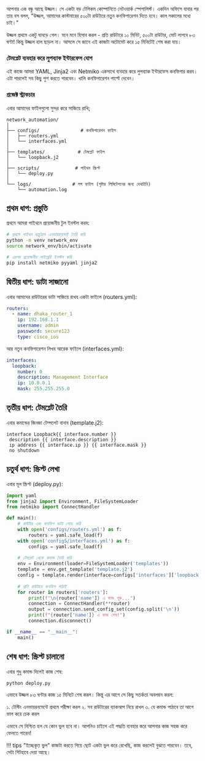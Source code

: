 আপনার এক বন্ধু আছে উজ্জল। সে একটা বড় টেলিকম কোম্পানিতে নেটওয়ার্ক স্পেশালিস্ট। একদিন অফিসে যাবার পর তার বস বলল, "উজ্জল, আমাদের কাস্টমারের ৫০০টা রাউটারে নতুন কনফিগারেশন দিতে হবে। কাল সকালের মধ্যে চাই।"

উজ্জল প্রথমে একটু ঘাবড়ে গেল। মনে মনে হিসাব করল - প্রতি রাউটারে ১০ মিনিট, ৫০০টা রাউটার, মোট লাগবে ৮৩ ঘণ্টা! কিন্তু উজ্জল হাল ছাড়ল না। আসলে সে জানে এই কাজটা অটোমেট করে ১৫ মিনিটেই শেষ করা যায়।

### টেমপ্লেট ব্যবহার করে লুপব্যাক ইন্টারফেস যোগ

এই কাজে আমরা YAML, Jinja2 এবং Netmiko একসাথে ব্যবহার করে লুপব্যাক ইন্টারফেস কনফিগার করব। এটা পারলেই সব কিছু পুশ করতে পারবেন। খালি কনফিগারেশন পাল্টে দেবেন।

### প্রজেক্ট স্ট্রাকচার 

এবার আমাদের ফাইলগুলো সুন্দর করে সাজিয়ে রাখি;
```
network_automation/
│
├── configs/               # কনফিগারেশন ফাইল
│   ├── routers.yml
│   └── interfaces.yml
│
├── templates/            # টেমপ্লেট ফাইল
│   └── loopback.j2
│
├── scripts/             # পাইথন স্ক্রিপ্ট
│   └── deploy.py
│
└── logs/               # লগ ফাইল (পৃষ্টার লিমিটেশনের জন্য দেখাইনি)
    └── automation.log
```    
## প্রথম ধাপ: প্রস্তুতি

প্রথমে আমরা পাইথনে প্রয়োজনীয় টুল ইনস্টল করব:

```bash
# প্রথমে পাইথন ভার্চুয়াল এনভায়রনমেন্ট তৈরি করি 
python -m venv network_env
source network_env/bin/activate

# এরপর প্রয়োজনীয় লাইব্রেরি ইনস্টল করি
pip install netmiko pyyaml jinja2
```

## দ্বিতীয় ধাপ: ডাটা সাজানো 

এবার আমাদের রাউটারের ডাটা সাজিয়ে রাখব একটা ফাইলে (routers.yml):

```yaml
routers:
  - name: dhaka_router_1
    ip: 192.168.1.1
    username: admin
    password: secure123
    type: cisco_ios
```

আর নতুন কনফিগারেশন লিখব আরেক ফাইলে (interfaces.yml):

```yaml
interfaces:
  loopback:
    number: 0
    description: Management Interface
    ip: 10.0.0.1
    mask: 255.255.255.0
```

## তৃতীয় ধাপ: টেমপ্লেট তৈরি

এবার কমান্ডের জিনজা টেম্পলেট বানাব (template.j2):

```jinja2
interface Loopback{{ interface.number }}
 description {{ interface.description }}
 ip address {{ interface.ip }} {{ interface.mask }}
 no shutdown
```

## চতুর্থ ধাপ: স্ক্রিপ্ট লেখা

এবার মূল স্ক্রিপ্ট (deploy.py):

```python
import yaml
from jinja2 import Environment, FileSystemLoader
from netmiko import ConnectHandler

def main():
    # রাউটার এবং কনফিগ ডাটা লোড করি
    with open('configs/routers.yml') as f:
        routers = yaml.safe_load(f)
    with open('configS/interfaces.yml') as f:
        configs = yaml.safe_load(f)
    
    # টেমপ্লেট থেকে কমান্ড তৈরি করি
    env = Environment(loader=FileSystemLoader('templates'))
    template = env.get_template('template.j2')
    config = template.render(interface=configs['interfaces']['loopback'])
    
    # প্রতি রাউটারে কনফিগ পাঠাই
    for router in routers['routers']:
        print(f"\n{router['name']} এ কাজ শুরু...")
        connection = ConnectHandler(**router)
        output = connection.send_config_set(config.split('\n'))
        print(f"{router['name']} এ কাজ শেষ!")
        connection.disconnect()

if __name__ == "__main__":
    main()
```

## শেষ ধাপ: স্ক্রিপ্ট চালানো

এবার শুধু কমান্ড দিলেই কাজ শেষ:

```bash
python deploy.py
```

এভাবে উজ্জল ৮৩ ঘণ্টার কাজ ১৫ মিনিটে শেষ করল। কিন্তু এর আগে সে কিছু সতর্কতা অবলম্বন করল:

১. টেস্টিং এনভায়রনমেন্টে প্রথমে পরীক্ষা করল
২. সব রাউটারের ব্যাকআপ নিয়ে রাখল
৩. যে কমান্ড পাঠাবে তা আগে ভাল করে চেক করল

এভাবে সে নিশ্চিত হল যে কোন ভুল হবে না। আপনিও চাইলে এই পদ্ধতি ব্যবহার করে আপনার কাজ সহজ করে ফেলতে পারেন!

!!! tips "ইচ্ছেকৃত ভুল"
    কাজটা করতে গিয়ে ছোট একটা ভুল করে রেখেছি, কাজ করলেই বুঝতে পারবেন। তবে, সেটা গিটহাবে দেয়া আছে।